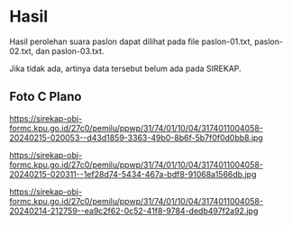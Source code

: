 # Hasil

Hasil perolehan suara paslon dapat dilihat pada file paslon-01.txt, paslon-02.txt, dan paslon-03.txt.

Jika tidak ada, artinya data tersebut belum ada pada SIREKAP.

## Foto C Plano

https://sirekap-obj-formc.kpu.go.id/27c0/pemilu/ppwp/31/74/01/10/04/3174011004058-20240215-020053--d43d1859-3363-49b0-8b6f-5b7f0f0d0bb8.jpg

https://sirekap-obj-formc.kpu.go.id/27c0/pemilu/ppwp/31/74/01/10/04/3174011004058-20240215-020311--1ef28d74-5434-467a-bdf8-91068a1566db.jpg

https://sirekap-obj-formc.kpu.go.id/27c0/pemilu/ppwp/31/74/01/10/04/3174011004058-20240214-212759--ea9c2f62-0c52-41f8-9784-dedb497f2a92.jpg
